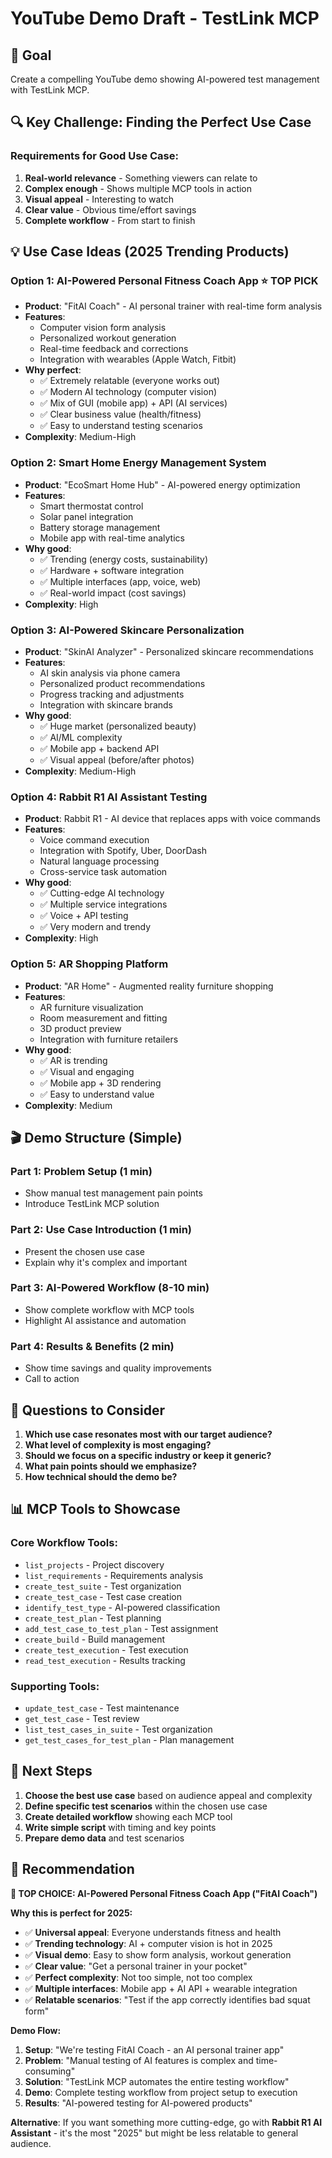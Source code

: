 # YouTube Demo Draft - TestLink MCP

## 🎯 **Goal**
Create a compelling YouTube demo showing AI-powered test management with TestLink MCP.

## 🔍 **Key Challenge: Finding the Perfect Use Case**

### **Requirements for Good Use Case:**
1. **Real-world relevance** - Something viewers can relate to
2. **Complex enough** - Shows multiple MCP tools in action
3. **Visual appeal** - Interesting to watch
4. **Clear value** - Obvious time/effort savings
5. **Complete workflow** - From start to finish

## 💡 **Use Case Ideas (2025 Trending Products)**

### **Option 1: AI-Powered Personal Fitness Coach App** ⭐ **TOP PICK**
- **Product**: "FitAI Coach" - AI personal trainer with real-time form analysis
- **Features**: 
  - Computer vision form analysis
  - Personalized workout generation
  - Real-time feedback and corrections
  - Integration with wearables (Apple Watch, Fitbit)
- **Why perfect**: 
  - ✅ Extremely relatable (everyone works out)
  - ✅ Modern AI technology (computer vision)
  - ✅ Mix of GUI (mobile app) + API (AI services)
  - ✅ Clear business value (health/fitness)
  - ✅ Easy to understand testing scenarios
- **Complexity**: Medium-High

### **Option 2: Smart Home Energy Management System**
- **Product**: "EcoSmart Home Hub" - AI-powered energy optimization
- **Features**:
  - Smart thermostat control
  - Solar panel integration
  - Battery storage management
  - Mobile app with real-time analytics
- **Why good**: 
  - ✅ Trending (energy costs, sustainability)
  - ✅ Hardware + software integration
  - ✅ Multiple interfaces (app, voice, web)
  - ✅ Real-world impact (cost savings)
- **Complexity**: High

### **Option 3: AI-Powered Skincare Personalization**
- **Product**: "SkinAI Analyzer" - Personalized skincare recommendations
- **Features**:
  - AI skin analysis via phone camera
  - Personalized product recommendations
  - Progress tracking and adjustments
  - Integration with skincare brands
- **Why good**:
  - ✅ Huge market (personalized beauty)
  - ✅ AI/ML complexity
  - ✅ Mobile app + backend API
  - ✅ Visual appeal (before/after photos)
- **Complexity**: Medium-High

### **Option 4: Rabbit R1 AI Assistant Testing**
- **Product**: Rabbit R1 - AI device that replaces apps with voice commands
- **Features**:
  - Voice command execution
  - Integration with Spotify, Uber, DoorDash
  - Natural language processing
  - Cross-service task automation
- **Why good**:
  - ✅ Cutting-edge AI technology
  - ✅ Multiple service integrations
  - ✅ Voice + API testing
  - ✅ Very modern and trendy
- **Complexity**: High

### **Option 5: AR Shopping Platform**
- **Product**: "AR Home" - Augmented reality furniture shopping
- **Features**:
  - AR furniture visualization
  - Room measurement and fitting
  - 3D product preview
  - Integration with furniture retailers
- **Why good**:
  - ✅ AR is trending
  - ✅ Visual and engaging
  - ✅ Mobile app + 3D rendering
  - ✅ Easy to understand value
- **Complexity**: Medium

## 🎬 **Demo Structure (Simple)**

### **Part 1: Problem Setup (1 min)**
- Show manual test management pain points
- Introduce TestLink MCP solution

### **Part 2: Use Case Introduction (1 min)**
- Present the chosen use case
- Explain why it's complex and important

### **Part 3: AI-Powered Workflow (8-10 min)**
- Show complete workflow with MCP tools
- Highlight AI assistance and automation

### **Part 4: Results & Benefits (2 min)**
- Show time savings and quality improvements
- Call to action

## 🤔 **Questions to Consider**

1. **Which use case resonates most with our target audience?**
2. **What level of complexity is most engaging?**
3. **Should we focus on a specific industry or keep it generic?**
4. **What pain points should we emphasize?**
5. **How technical should the demo be?**

## 📊 **MCP Tools to Showcase**

### **Core Workflow Tools:**
- `list_projects` - Project discovery
- `list_requirements` - Requirements analysis
- `create_test_suite` - Test organization
- `create_test_case` - Test case creation
- `identify_test_type` - AI-powered classification
- `create_test_plan` - Test planning
- `add_test_case_to_test_plan` - Test assignment
- `create_build` - Build management
- `create_test_execution` - Test execution
- `read_test_execution` - Results tracking

### **Supporting Tools:**
- `update_test_case` - Test maintenance
- `get_test_case` - Test review
- `list_test_cases_in_suite` - Test organization
- `get_test_cases_for_test_plan` - Plan management

## 🎯 **Next Steps**

1. **Choose the best use case** based on audience appeal and complexity
2. **Define specific test scenarios** within the chosen use case
3. **Create detailed workflow** showing each MCP tool
4. **Write simple script** with timing and key points
5. **Prepare demo data** and test scenarios

## 💭 **Recommendation**

**🎯 TOP CHOICE: AI-Powered Personal Fitness Coach App ("FitAI Coach")**

**Why this is perfect for 2025:**
- ✅ **Universal appeal**: Everyone understands fitness and health
- ✅ **Trending technology**: AI + computer vision is hot in 2025
- ✅ **Visual demo**: Easy to show form analysis, workout generation
- ✅ **Clear value**: "Get a personal trainer in your pocket"
- ✅ **Perfect complexity**: Not too simple, not too complex
- ✅ **Multiple interfaces**: Mobile app + AI API + wearable integration
- ✅ **Relatable scenarios**: "Test if the app correctly identifies bad squat form"

**Demo Flow:**
1. **Setup**: "We're testing FitAI Coach - an AI personal trainer app"
2. **Problem**: "Manual testing of AI features is complex and time-consuming"
3. **Solution**: "TestLink MCP automates the entire testing workflow"
4. **Demo**: Complete testing workflow from project setup to execution
5. **Results**: "AI-powered testing for AI-powered products"

**Alternative**: If you want something more cutting-edge, go with **Rabbit R1 AI Assistant** - it's the most "2025" but might be less relatable to general audience.
